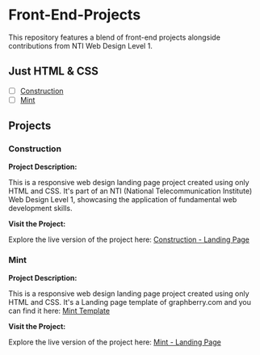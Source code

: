 # Front-End-Projects
This repository features a blend of front-end projects alongside contributions from NTI Web Design Level 1. 

## Just HTML & CSS
- [ ] [Construction](#construction)
- [ ] [Mint](#mint)

## Projects

### Construction
**Project Description:**

This is a responsive web design landing page project created using only HTML and CSS. It's part of an NTI (National Telecommunication Institute) Web Design Level 1, showcasing the application of fundamental web development skills.

**Visit the Project:**

Explore the live version of the project here: <a href="https://mahmouddwidar.github.io/Front-End-Projects/Construction/" target="_blank">Construction - Landing Page</a>

### Mint
**Project Description:**

This is a responsive web design landing page project created using only HTML and CSS. It's a Landing page template of graphberry.com and you can find it here: <a href="https://www.graphberry.com/item/mint-minimal-portfolio-psd-template" target="_blank">Mint Template</a>

**Visit the Project:**

Explore the live version of the project here: <a href="https://mahmouddwidar.github.io/Front-End-Projects/Mint/" target="_blank">Mint - Landing Page</a>
